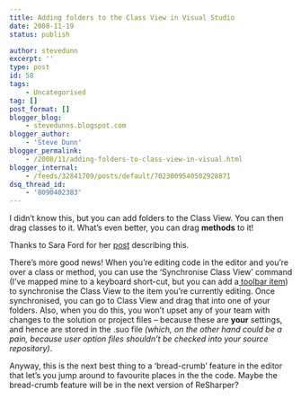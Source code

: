 ```yaml
---
title: Adding folders to the Class View in Visual Studio
date: 2008-11-19
status: publish

author: stevedunn
excerpt: ''
type: post
id: 58
tags:
    - Uncategorised
tag: []
post_format: []
blogger_blog:
    - stevedunns.blogspot.com
blogger_author:
    - 'Steve Dunn'
blogger_permalink:
    - /2008/11/adding-folders-to-class-view-in-visual.html
blogger_internal:
    - /feeds/32841709/posts/default/7023009540502928871
dsq_thread_id:
    - '8090402383'
---
```

I didn’t know this, but you can add folders to the Class View. You can then drag classes to it. What’s even better, you can drag <span style="font-weight: bold">methods</span> to it!

Thanks to Sara Ford for her [post](http://blogs.msdn.com/saraford/archive/2008/10/31/did-you-know-you-can-create-folders-to-organize-your-objects-and-methods-within-the-class-view-347.aspx) describing this.

There’s more good news! When you’re editing code in the editor and you’re over a class or method, you can use the ‘Synchronise Class View’ command (I’ve mapped mine to a keyboard short-cut, but you can add a[ toolbar item](http://www.danielmoth.com/Blog/2005/05/synchronize-class-view.html)) to synchronise the Class View to the item you’re currently editing. Once synchronised, you can go to Class View and drag that into one of your folders. Also, when you do this, you won’t upset any of your team with changes to the solution or project files – because these are <span style="font-weight: bold">your</span> settings, and hence are stored in the .suo file _(which, on the other hand could be a pain, because user option files shouldn’t be checked into your source repository)_.

Anyway, this is the next best thing to a ‘bread-crumb’ feature in the editor that let’s you jump around to favourite places in the the code. Maybe the bread-crumb feature will be in the next version of ReSharper?